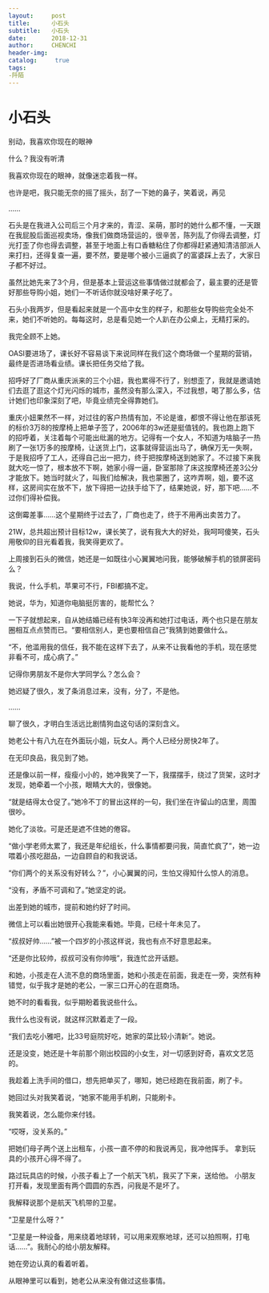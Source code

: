 ```yaml
---
layout:     post
title:      小石头
subtitle:   小石头
date:       2018-12-31
author:     CHENCHI
header-img: 
catalog: 	 true
tags:
-阡陌
---
```


# 小石头

别动，我喜欢你现在的眼神

什么？我没有听清

我喜欢你现在的眼神，就像迷恋着我一样。

也许是吧，我只能无奈的摇了摇头，刮了一下她的鼻子，笑着说，再见

……

石头是在我进入公司后三个月才来的，青涩、呆萌，那时的她什么都不懂，一天跟在我屁股后面巡视卖场，像我们做商场营运的，很辛苦，陈列乱了你得去调整，灯光打歪了你也得去调整，甚至于地面上有口香糖粘住了你都得赶紧通知清洁部派人来打扫，还得复查一遍，要不然，要是哪个被小三逼疯了的富婆踩上去了，大家日子都不好过。

虽然比她先来了3个月，但是基本上营运这些事情做过就都会了，最主要的还是管好那些导购小姐，她们一不听话你就没啥好果子吃了。

石头小我两岁，但是看起来就是一个高中女生的样子，和那些女导购些完全处不来，她们不听她的。每每这时，总是看见她一个人趴在办公桌上，无精打采的。

我完全顾不上她。

OASI要进场了，课长好不容易谈下来说同样在我们这个商场做一个星期的营销，最终是否进场看业绩。课长把任务交给了我。

招呼好了厂商从重庆派来的三个小妞，我也累得不行了，别想歪了，我就是邀请她们去逛了逛这个灯光闪烁的城市，虽然没有那么深入，不过我想，喝了那么多，估计她们也印象深刻了吧，毕竟业绩完全得靠她们。

重庆小妞果然不一样，对过往的客户热情有加，不论是谁，都恨不得让他在那该死的标价3万8的按摩椅上把单子签了，2006年的3w还是挺值钱的。我也跑上跑下的招呼着，关注着每个可能出纰漏的地方。记得有一个女人，不知道为啥脑子一热刷了一张1万多的按摩椅，让送货上门，这事就得营运出马了，确保万无一失啊，于是我招呼了工人，还得自己出一把力，终于把按摩椅送到她家了。不过接下来我就大吃一惊了，根本放不下啊，她家小得一逼，卧室那除了床这按摩椅还差3公分才能放下。她当时就火了，叫我们给解决，我也蒙圈了，这咋弄啊，姐，要不这样，这房间实在放不下，放下得把一边扶手给下了，结果她说，好，那下吧……不过你们得补偿我。

这倒霉差事……这个星期终于过去了，厂商也走了，终于不用再出卖苦力了。

21W，总共超出预计目标12w，课长笑了，说有我大大的好处，我呵呵傻笑，石头用敬仰的目光看着我，我笑得更欢了。


上周接到石头的微信，她还是一如既往小心翼翼地问我，能够破解手机的锁屏密码么？

我说，什么手机，苹果可不行，FBI都搞不定。

她说，华为，知道你电脑挺厉害的，能帮忙么？

一下子就想起来，自从她结婚已经有快3年没再和她打过电话，两个也只是在朋友圈相互点点赞而已。“要相信别人，更也要相信自己”我猜到她要做什么。

“不，他滥用我的信任，我不能在这样下去了，从来不让我看他的手机，现在感觉非看不可，成心病了。”

记得你男朋友不是你大学同学么？怎么会？

她迟疑了很久，发了条消息过来，没有，分了，不是他。

……


聊了很久，才明白生活远比剧情狗血这句话的深刻含义。

她老公十有八九在在外面玩小姐，玩女人。两个人已经分房快2年了。


在无印良品，我见到了她。

还是像以前一样，瘦瘦小小的，她冲我笑了一下，我摆摆手，绕过了货架，这时才发现，她牵着一个小孩，眼睛大大的，很像她。

“就是结得太仓促了。”她冷不丁的冒出这样的一句，我们坐在许留山的店里，周围很吵。

她化了淡妆。可是还是遮不住她的倦容。

“做小学老师太累了，我还是年纪组长，什么事情都要问我，简直忙疯了”，她一边喂着小孩吃甜品，一边自顾自的和我说话。

“你们两个的关系没有好转么？”，小心翼翼的问，生怕又得知什么惊人的消息。

“没有，矛盾不可调和了。”她坚定的说。

出差到她的城市，提前和她约好了时间。

微信上可以看出她很开心我能来看她。毕竟，已经十年未见了。


“叔叔好帅……”被一个四岁的小孩这样说，我也有点不好意思起来。

“还是你比较帅，叔叔可没有你帅哦”，我连忙岔开话题。

和她，小孩走在人流不息的商场里面，她和小孩走在前面，我走在一旁，突然有种错觉，似乎我才是她的老公，一家三口开心的在逛商场。

她不时的看看我，似乎期盼着我说些什么。

我什么也没有说，就这样沉默着走了一段。

“我们去吃小雅吧，比33号庭院好吃，她家的菜比较小清新”。她说。

还是没变，她还是十年前那个刚出校园的小女生，对一切感到好奇，喜欢文艺范的。

我趁着上洗手间的借口，想先把单买了，哪知，她已经跑在我前面，刷了卡。

她回过头对我笑着说，“她家不能用手机刷，只能刷卡。

我笑着说，怎么能你来付钱。

“哎呀，没关系的。”


把她们母子两个送上出租车，小孩一直不停的和我说再见，我冲他挥手。
拿到玩具的小孩开心得不得了。

路过玩具店的时候，小孩子看上了一个航天飞机，我买了下来，送给他。
小朋友打开看，发现里面有两个圆圆的东西，问我是不是坏了。

我解释说那个是航天飞机带的卫星。

“卫星是什么呀？”

“卫星是一种设备，用来绕着地球转，可以用来观察地球，还可以拍照啊，打电话……”。我耐心的给小朋友解释。

她在旁边认真的看着听着。

从眼神里可以看到，她老公从来没有做过这些事情。

